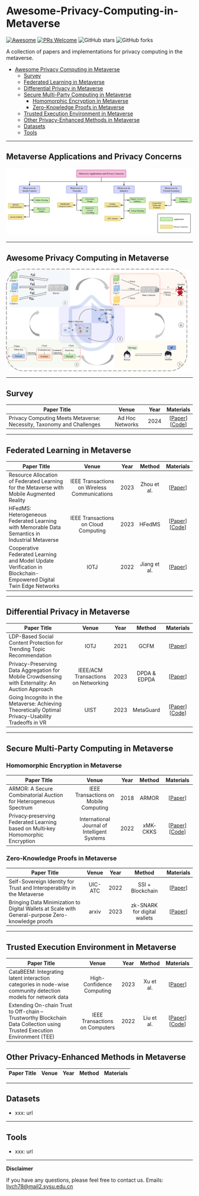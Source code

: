# Awesome-Privacy-Computing-in-Metaverse
[![Awesome](https://cdn.rawgit.com/sindresorhus/awesome/d7305f38d29fed78fa85652e3a63e154dd8e8829/media/badge.svg)](https://github.com/sindresorhus/awesome) [![PRs Welcome](https://img.shields.io/badge/PRs-welcome-brightgreen.svg?style=flat-square)](http://makeapullrequest.com) ![GitHub stars](https://img.shields.io/github/stars/6lyc/Awesome-Privacy-Computing-in-Metaverse?color=yellow&label=Stars) ![GitHub forks](https://img.shields.io/github/forks/6lyc/Awesome-Privacy-Computing-in-Metaverse?color=blue&label=Forks) 

A collection of papers and implementations for privacy computing in the metaverse.

- [Awesome Privacy Computing in Metaverse](#awesome-privacy-computing-in-metaverse)
  - [Survey](#survey)
  - [Federated Learning in Metaverse](#federated-learning-in-metaverse)
  - [Differential Privacy in Metaverse](#differential-privacy-in-metaverse)
  - [Secure Multi-Party Computing in Metaverse](#secure-multi-party-computing-in-metaverse)
    - [Homomorphic Encryption in Metaverse](#homomorphic-encryption-in-metaverse)
  	- [Zero-Knowledge Proofs in Metaverse](#zero-knowledge-proofs-in-metaverse)
  - [Trusted Execution Environment in Metaverse](#trusted-execution-environment-in-metaverse)
  - [Other Privacy-Enhanced Methods in Metaverse](#other-privacy-enhanced-methods-in-metaverse)
  - [Datasets](#datasets)
  - [Tools](#tools)  

----------
## Metaverse Applications and Privacy Concerns
![metaverse](metaverse.png)

----------
## Awesome Privacy Computing in Metaverse
![framework](framework.png)

----------
## Survey
| Paper Title | Venue | Year | Materials | 
| ---- | :----: | :----: | :----: | 
| Privacy Computing Meets Metaverse: Necessity, Taxonomy and Challenges | Ad Hoc Networks | 2024 | [[Paper](https://arxiv.org/pdf/2304.11643.pdf)] <br> [[Code](https://github.com/6lyc/Awesome-Privacy-Computing-in-Metaverse)]|

----------
## Federated Learning in Metaverse
| Paper Title | Venue | Year | Method | Materials | 
| ---- | :----: | :----: | :----: | :----: | 
|Resource Allocation of Federated Learning for the Metaverse with Mobile Augmented Reality | IEEE Transactions on Wireless Communications | 2023 | Zhou et al. | [[Paper](https://arxiv.org/pdf/2211.08705.pdf)] |
|HFedMS: Heterogeneous Federated Learning with Memorable Data Semantics in Industrial Metaverse| IEEE Transactions on Cloud Computing | 2023 | HFedMS | [[Paper](https://arxiv.org/pdf/2211.03300.pdf)] [[Code](https://github.com/slz-ai/hfedms)] |
| Cooperative Federated Learning and Model Update Verification in Blockchain-Empowered Digital Twin Edge Networks | IOTJ | 2022 | Jiang et al. | [[Paper](https://ieeexplore.ieee.org/stamp/stamp.jsp?tp=&arnumber=9606227)] |

----------
## Differential Privacy in Metaverse
| Paper Title | Venue | Year | Method | Materials | 
| ---- | :----: | :----: | :----: | :----: |
| LDP-Based Social Content Protection for Trending Topic Recommendation | IOTJ | 2021 | GCFM | [[Paper](https://ieeexplore.ieee.org/stamp/stamp.jsp?tp=&arnumber=9205204)] |
|Privacy-Preserving Data Aggregation for Mobile Crowdsensing with Externality: An Auction Approach | IEEE/ACM Transactions on Networking | 2023 | DPDA & EDPDA | [[Paper](https://ieeexplore.ieee.org/ielaam/90/9456787/9354053-aam.pdf)] |
|Going Incognito in the Metaverse: Achieving Theoretically Optimal Privacy-Usability Tradeoffs in VR | UIST | 2023 | MetaGuard | [[Paper](https://arxiv.org/pdf/2208.05604.pdf)] [[Code](https://github.com/metaguard/metaguard)] |


----------
## Secure Multi-Party Computing in Metaverse
### Homomorphic Encryption in Metaverse
| Paper Title | Venue | Year | Method | Materials | 
| ---- | :----: | :----: | :----: | :----: | 
| ARMOR: A Secure Combinatorial Auction for Heterogeneous Spectrum | IEEE Transactions on Mobile Computing | 2018 | ARMOR | [[Paper](https://ieeexplore.ieee.org/stamp/stamp.jsp?tp=&arnumber=8493354)] |
|Privacy‐preserving Federated Learning based on Multi‐key Homomorphic Encryption | International Journal of Intelligent Systems | 2022 | xMK‐CKKS | [[Paper](https://arxiv.org/pdf/2104.06824.pdf)] [[Code](https://github.com/snucrypto/HEAAN)] |
### Zero-Knowledge Proofs in Metaverse
| Paper Title | Venue | Year | Method | Materials | 
| ---- | :----: | :----: | :----: | :----: | 
|Self-Sovereign Identity for Trust and Interoperability in the Metaverse | UIC-ATC | 2022 |  SSI + Blockchain | [[Paper](https://ieeexplore.ieee.org/stamp/stamp.jsp?tp=&arnumber=10189537)] |
|Bringing Data Minimization to Digital Wallets at Scale with General-purpose Zero-knowledge proofs | arxiv | 2023 | zk-SNARK for digital wallets | [[Paper](https://arxiv.org/pdf/2301.00823.pdf)] |

----------
## Trusted Execution Environment in Metaverse
| Paper Title | Venue | Year | Method | Materials |
| ---- | :----: | :----: | :----: | :----: |
| CataBEEM: Integrating latent interaction categories in node-wise community detection models for network data | High-Confidence Computing | 2023 | Xu et al. | [[Paper](https://arxiv.org/pdf/2210.12655.pdf)] |
|Extending On-chain Trust to Off-chain – Trustworthy Blockchain Data Collection using Trusted Execution Environment (TEE) | IEEE Transactions on Computers | 2022 | Liu et al. | [[Paper](https://arxiv.org/pdf/2106.15934.pdf)] [[Code](https://github.com/zhuaiballl/TEE-enabled_Trusted_Environment_Monitoring_System)] |

## Other Privacy-Enhanced Methods in Metaverse
| Paper Title | Venue | Year | Method | Materials |
| ---- | :----: | :----: | :----: | :----: |

----------
## Datasets
- xxx: url
 
 ----------
## Tools
- xxx: url

----------
**Disclaimer**

If you have any questions, please feel free to contact us.
Emails: <u>liych78@mail2.sysu.edu.cn</u>
